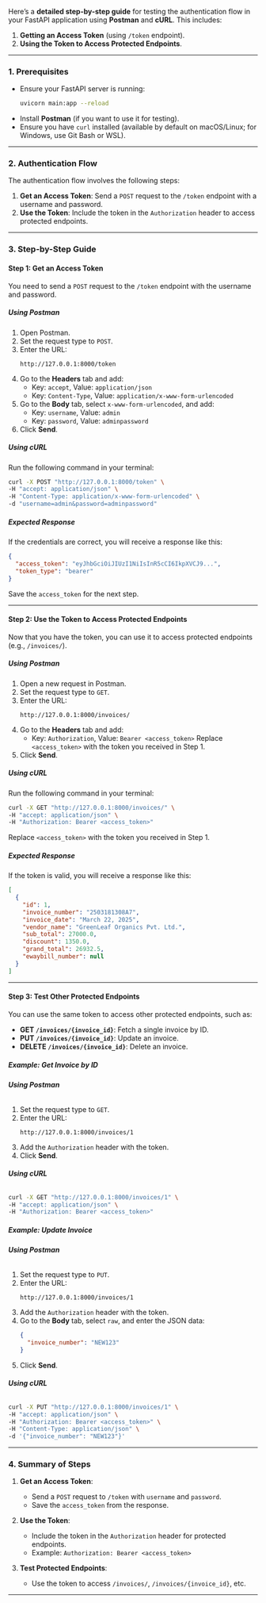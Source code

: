 Here’s a **detailed step-by-step guide** for testing the authentication flow in your FastAPI application using **Postman** and **cURL**. This includes:

1. **Getting an Access Token** (using `/token` endpoint).
2. **Using the Token to Access Protected Endpoints**.

---

### **1. Prerequisites**
- Ensure your FastAPI server is running:
  ```bash
  uvicorn main:app --reload
  ```
- Install **Postman** (if you want to use it for testing).
- Ensure you have `curl` installed (available by default on macOS/Linux; for Windows, use Git Bash or WSL).

---

### **2. Authentication Flow**
The authentication flow involves the following steps:
1. **Get an Access Token**: Send a `POST` request to the `/token` endpoint with a username and password.
2. **Use the Token**: Include the token in the `Authorization` header to access protected endpoints.

---

### **3. Step-by-Step Guide**

#### **Step 1: Get an Access Token**
You need to send a `POST` request to the `/token` endpoint with the username and password.

##### **Using Postman**
1. Open Postman.
2. Set the request type to `POST`.
3. Enter the URL:
   ```
   http://127.0.0.1:8000/token
   ```
4. Go to the **Headers** tab and add:
   - Key: `accept`, Value: `application/json`
   - Key: `Content-Type`, Value: `application/x-www-form-urlencoded`
5. Go to the **Body** tab, select `x-www-form-urlencoded`, and add:
   - Key: `username`, Value: `admin`
   - Key: `password`, Value: `adminpassword`
6. Click **Send**.

##### **Using cURL**
Run the following command in your terminal:
```bash
curl -X POST "http://127.0.0.1:8000/token" \
-H "accept: application/json" \
-H "Content-Type: application/x-www-form-urlencoded" \
-d "username=admin&password=adminpassword"
```

##### **Expected Response**
If the credentials are correct, you will receive a response like this:
```json
{
  "access_token": "eyJhbGciOiJIUzI1NiIsInR5cCI6IkpXVCJ9...",
  "token_type": "bearer"
}
```

Save the `access_token` for the next step.

---

#### **Step 2: Use the Token to Access Protected Endpoints**
Now that you have the token, you can use it to access protected endpoints (e.g., `/invoices/`).

##### **Using Postman**
1. Open a new request in Postman.
2. Set the request type to `GET`.
3. Enter the URL:
   ```
   http://127.0.0.1:8000/invoices/
   ```
4. Go to the **Headers** tab and add:
   - Key: `Authorization`, Value: `Bearer <access_token>`
     Replace `<access_token>` with the token you received in Step 1.
5. Click **Send**.

##### **Using cURL**
Run the following command in your terminal:
```bash
curl -X GET "http://127.0.0.1:8000/invoices/" \
-H "accept: application/json" \
-H "Authorization: Bearer <access_token>"
```
Replace `<access_token>` with the token you received in Step 1.

##### **Expected Response**
If the token is valid, you will receive a response like this:
```json
[
  {
    "id": 1,
    "invoice_number": "2503181308A7",
    "invoice_date": "March 22, 2025",
    "vendor_name": "GreenLeaf Organics Pvt. Ltd.",
    "sub_total": 27000.0,
    "discount": 1350.0,
    "grand_total": 26932.5,
    "ewaybill_number": null
  }
]
```

---

#### **Step 3: Test Other Protected Endpoints**
You can use the same token to access other protected endpoints, such as:
- **GET `/invoices/{invoice_id}`**: Fetch a single invoice by ID.
- **PUT `/invoices/{invoice_id}`**: Update an invoice.
- **DELETE `/invoices/{invoice_id}`**: Delete an invoice.

##### **Example: Get Invoice by ID**
###### **Using Postman**
1. Set the request type to `GET`.
2. Enter the URL:
   ```
   http://127.0.0.1:8000/invoices/1
   ```
3. Add the `Authorization` header with the token.
4. Click **Send**.

###### **Using cURL**
```bash
curl -X GET "http://127.0.0.1:8000/invoices/1" \
-H "accept: application/json" \
-H "Authorization: Bearer <access_token>"
```

##### **Example: Update Invoice**
###### **Using Postman**
1. Set the request type to `PUT`.
2. Enter the URL:
   ```
   http://127.0.0.1:8000/invoices/1
   ```
3. Add the `Authorization` header with the token.
4. Go to the **Body** tab, select `raw`, and enter the JSON data:
   ```json
   {
     "invoice_number": "NEW123"
   }
   ```
5. Click **Send**.

###### **Using cURL**
```bash
curl -X PUT "http://127.0.0.1:8000/invoices/1" \
-H "accept: application/json" \
-H "Authorization: Bearer <access_token>" \
-H "Content-Type: application/json" \
-d '{"invoice_number": "NEW123"}'
```

---

### **4. Summary of Steps**
1. **Get an Access Token**:
   - Send a `POST` request to `/token` with `username` and `password`.
   - Save the `access_token` from the response.

2. **Use the Token**:
   - Include the token in the `Authorization` header for protected endpoints.
   - Example: `Authorization: Bearer <access_token>`

3. **Test Protected Endpoints**:
   - Use the token to access `/invoices/`, `/invoices/{invoice_id}`, etc.

---

